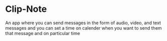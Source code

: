 # Clip-Note
An app where you can send messages in the form of audio, video, and text messages and you can set a time on calender when you want to send them that message and on particular time
